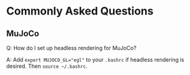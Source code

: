 # Commonly Asked Questions

## MuJoCo
Q: How do I set up headless rendering for MuJoCo?

A: Add `export MUJOCO_GL="egl"` to your `.bashrc` if headless rendering is desired. Then `source ~/.bashrc`.
